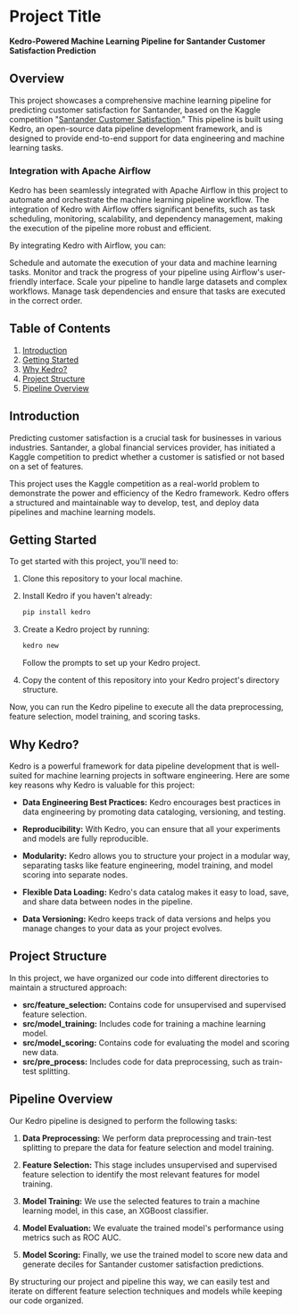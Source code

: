 # Project Title

**Kedro-Powered Machine Learning Pipeline for Santander Customer Satisfaction Prediction**

## Overview

This project showcases a comprehensive machine learning pipeline for predicting customer satisfaction for Santander, based on the Kaggle competition "[Santander Customer Satisfaction](https://www.kaggle.com/c/santander-customer-satisfaction)." This pipeline is built using Kedro, an open-source data pipeline development framework, and is designed to provide end-to-end support for data engineering and machine learning tasks.

### Integration with Apache Airflow

Kedro has been seamlessly integrated with Apache Airflow in this project to automate and orchestrate the machine learning pipeline workflow. The integration of Kedro with Airflow offers significant benefits, such as task scheduling, monitoring, scalability, and dependency management, making the execution of the pipeline more robust and efficient.

By integrating Kedro with Airflow, you can:

Schedule and automate the execution of your data and machine learning tasks.
Monitor and track the progress of your pipeline using Airflow's user-friendly interface.
Scale your pipeline to handle large datasets and complex workflows.
Manage task dependencies and ensure that tasks are executed in the correct order.

## Table of Contents

1. [Introduction](#introduction)
2. [Getting Started](#getting-started)
3. [Why Kedro?](#why-kedro)
4. [Project Structure](#project-structure)
5. [Pipeline Overview](#pipeline-overview)

## Introduction

Predicting customer satisfaction is a crucial task for businesses in various industries. Santander, a global financial services provider, has initiated a Kaggle competition to predict whether a customer is satisfied or not based on a set of features.

This project uses the Kaggle competition as a real-world problem to demonstrate the power and efficiency of the Kedro framework. Kedro offers a structured and maintainable way to develop, test, and deploy data pipelines and machine learning models.

## Getting Started

To get started with this project, you'll need to:

1. Clone this repository to your local machine.
2. Install Kedro if you haven't already:
   
   ```bash
   pip install kedro
   ```
   
3. Create a Kedro project by running:
   
   ```bash
   kedro new
   ```
   
   Follow the prompts to set up your Kedro project.
   
4. Copy the content of this repository into your Kedro project's directory structure.

Now, you can run the Kedro pipeline to execute all the data preprocessing, feature selection, model training, and scoring tasks.

## Why Kedro?

Kedro is a powerful framework for data pipeline development that is well-suited for machine learning projects in software engineering. Here are some key reasons why Kedro is valuable for this project:

- **Data Engineering Best Practices:** Kedro encourages best practices in data engineering by promoting data cataloging, versioning, and testing.

- **Reproducibility:** With Kedro, you can ensure that all your experiments and models are fully reproducible.

- **Modularity:** Kedro allows you to structure your project in a modular way, separating tasks like feature engineering, model training, and model scoring into separate nodes.

- **Flexible Data Loading:** Kedro's data catalog makes it easy to load, save, and share data between nodes in the pipeline.

- **Data Versioning:** Kedro keeps track of data versions and helps you manage changes to your data as your project evolves.

## Project Structure

In this project, we have organized our code into different directories to maintain a structured approach:

- **src/feature_selection:** Contains code for unsupervised and supervised feature selection.
- **src/model_training:** Includes code for training a machine learning model.
- **src/model_scoring:** Contains code for evaluating the model and scoring new data.
- **src/pre_process:** Includes code for data preprocessing, such as train-test splitting.

## Pipeline Overview

Our Kedro pipeline is designed to perform the following tasks:

1. **Data Preprocessing:** We perform data preprocessing and train-test splitting to prepare the data for feature selection and model training.

2. **Feature Selection:** This stage includes unsupervised and supervised feature selection to identify the most relevant features for model training.

3. **Model Training:** We use the selected features to train a machine learning model, in this case, an XGBoost classifier.

4. **Model Evaluation:** We evaluate the trained model's performance using metrics such as ROC AUC.

5. **Model Scoring:** Finally, we use the trained model to score new data and generate deciles for Santander customer satisfaction predictions.

By structuring our project and pipeline this way, we can easily test and iterate on different feature selection techniques and models while keeping our code organized.
